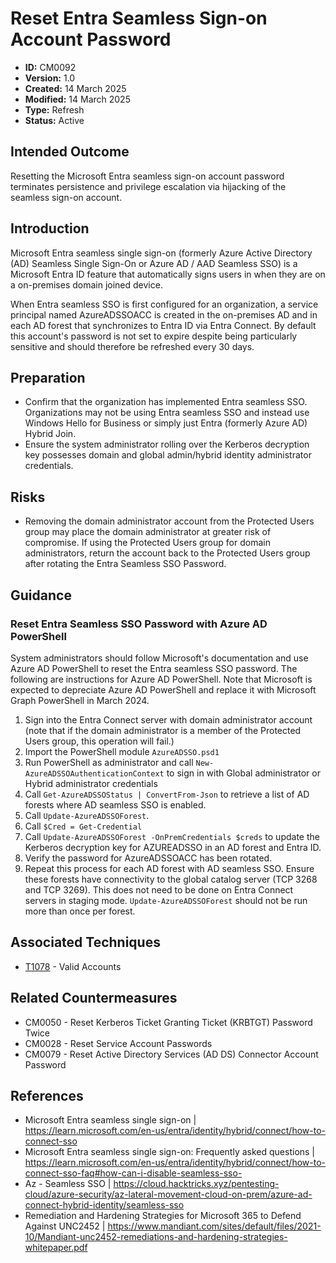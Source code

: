 # Reset Entra Seamless Sign-on Account Password

* **ID:** CM0092
* **Version:** 1.0
* **Created:** 14 March 2025
* **Modified:** 14 March 2025
* **Type:** Refresh
* **Status:** Active

## Intended Outcome

Resetting the Microsoft Entra seamless sign-on account password terminates persistence and privilege escalation via hijacking of the seamless sign-on account.

## Introduction

Microsoft Entra seamless single sign-on (formerly Azure Active Directory (AD) Seamless Single Sign-On or Azure AD / AAD Seamless SSO) is a Microsoft Entra ID feature that automatically signs users in when they are on a on-premises domain joined device.

When Entra seamless SSO is first configured for an organization, a service principal named AzureADSSOACC is created in the on-premises AD and in each AD forest that synchronizes to Entra ID via Entra Connect. By default this account's password is not set to expire despite being particularly sensitive and should therefore be refreshed every 30 days. 

## Preparation

- Confirm that the organization has implemented Entra seamless SSO. Organizations may not be using Entra seamless SSO and instead use Windows Hello for Business or simply just Entra (formerly Azure AD) Hybrid Join.
- Ensure the system administrator rolling over the Kerberos decryption key possesses domain and global admin/hybrid identity administrator credentials.  

## Risks

- Removing the domain administrator account from the Protected Users group may place the domain administrator at greater risk of compromise. If using the Protected Users group for domain administrators, return the account back to the Protected Users group after rotating the Entra Seamless SSO Password. 

## Guidance

### Reset Entra Seamless SSO Password with Azure AD PowerShell

System administrators should follow Microsoft's documentation and use Azure AD PowerShell to reset the Entra seamless SSO password. The following are instructions for Azure AD PowerShell. Note that Microsoft is expected to depreciate Azure AD PowerShell and replace it with Microsoft Graph PowerShell in March 2024. 

1. Sign into the Entra Connect server with domain administrator account (note that if the domain administrator is a member of the Protected Users group, this operation will fail.)
2. Import the PowerShell module `AzureADSSO.psd1`
3. Run PowerShell as administrator and call `New-AzureADSSOAuthenticationContext` to sign in with Global administrator or Hybrid administrator credentials
4. Call `Get-AzureADSSOStatus | ConvertFrom-Json` to retrieve a list of AD forests where AD seamless SSO is enabled.
5. Call `Update-AzureADSSOForest`.
6. Call `$Cred = Get-Credential` 
7. Call `Update-AzureADSSOForest -OnPremCredentials $creds` to update the Kerberos decryption key for AZUREADSSO in an AD forest and Entra ID. 
8. Verify the password for AzureADSSOACC has been rotated.
9. Repeat this process for each AD forest with AD seamless SSO. Ensure these forests have connectivity to the global catalog server (TCP 3268 and TCP 3269). This does not need to be done on Entra Connect servers in staging mode. `Update-AzureADSSOForest` should not be run more than once per forest. 

## Associated Techniques

- [T1078](https://attack.mitre.org/techniques/T1078/) -  Valid Accounts 

## Related Countermeasures

-   CM0050 - Reset Kerberos Ticket Granting Ticket (KRBTGT) Password Twice
-   CM0028 - Reset Service Account Passwords
-   CM0079 - Reset Active Directory Services (AD DS) Connector Account Password

## References

- Microsoft Entra seamless single sign-on | <https://learn.microsoft.com/en-us/entra/identity/hybrid/connect/how-to-connect-sso>
- Microsoft Entra seamless single sign-on: Frequently asked questions | <https://learn.microsoft.com/en-us/entra/identity/hybrid/connect/how-to-connect-sso-faq#how-can-i-disable-seamless-sso->
- Az - Seamless SSO | <https://cloud.hacktricks.xyz/pentesting-cloud/azure-security/az-lateral-movement-cloud-on-prem/azure-ad-connect-hybrid-identity/seamless-sso>
- Remediation and Hardening Strategies for Microsoft 365 to Defend Against UNC2452 | <https://www.mandiant.com/sites/default/files/2021-10/Mandiant-unc2452-remediations-and-hardening-strategies-whitepaper.pdf>
